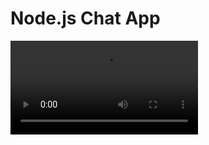 # Node.js Chat App

<video src="https://nodejs-app-eks.s3.us-east-1.amazonaws.com/video.mov" controls title="Title"></video>

